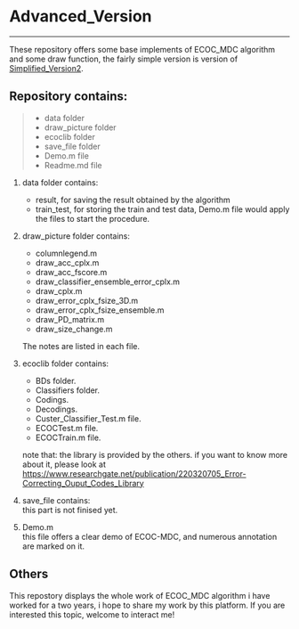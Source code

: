 
# Advanced_Version
------

These repository offers some base implements of ECOC_MDC algorithm and some draw function, the fairly simple version is version of [Simplified_Version2](https://github.com/20130353/ECOC_MDC/tree/master/Simplified_Version2). 

## Repository contains:
> - data folder
> - draw_picture folder
> - ecoclib folder
> - save_file folder
> - Demo.m file
> - Readme.md file

1. data folder contains:
    - result, for saving the result obtained by the algorithm
    - train_test, for storing the train and test data, Demo.m file would apply the files to start the procedure.
  
2. draw_picture folder contains:
    - columnlegend.m
    - draw_acc_cplx.m
    - draw_acc_fscore.m
    - draw_classifier_ensemble_error_cplx.m
    - draw_cplx.m
    - draw_error_cplx_fsize_3D.m
    - draw_error_cplx_fsize_ensemble.m
    - draw_PD_matrix.m
    - draw_size_change.m
        
    The notes are listed in each file.
 
3. ecoclib folder contains:
    - BDs folder.
    - Classifiers folder.
    - Codings.
    - Decodings.
    - Custer_Classifier_Test.m file.
    - ECOCTest.m file.
    - ECOCTrain.m file.        
  
    note that: the library is provided by the others. if you want to know more about it, please look at https://www.researchgate.net/publication/220320705_Error-Correcting_Ouput_Codes_Library
        
4. save_file contains:           
    this part is not finised yet.
        
5. Demo.m            
    this file offers a clear demo of ECOC-MDC, and numerous annotation are marked on it.
  
## Others         
This repostory displays the whole work of ECOC_MDC algorithm i have worked for a two years, i hope to share my work by this platform. If you are interested this topic, welcome to interact me!
  
  

